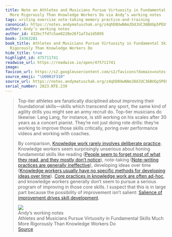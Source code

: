 ```yaml
---
title: Note on Athletes and Musicians Pursue Virtuosity in Fundamental Skills Much
  More Rigorously Than Knowledge Workers Do via Andyʼs working notes
tags: writing exercise note-taking memory practice-and-training
canonical: https://notes.andymatuschak.org/z4qhD8UwNAmJDdJUC36BUGp5PEUfgfzZXvkhB
author: Andyʼs working notes
author_id: 432bc7fd7c5ae0220e26f1af3a1d5895
book: 24363281
book_title: Athletes and Musicians Pursue Virtuosity in Fundamental Skills Much More
  Rigorously Than Knowledge Workers Do
hide_title: true
highlight_id: 475711741
readwise_url: https://readwise.io/open/475711741
image:
favicon_url: https://s2.googleusercontent.com/s2/favicons?domain=notes.andymatuschak.org
source_emoji: "\U0001F310"
source_url: https://notes.andymatuschak.org/z4qhD8UwNAmJDdJUC36BUGp5PEUfgfzZXvkhB#:~:text=Top-tier%20athletes%20are,%28https%3A%2F%2Fnotes.andymatuschak.org%2Fz3TLgRqbKq1iQvYNvxenccLPZUuJNB329uwGw%29.
serial_number: 2023.NTE.239
---
```

> Top-tier athletes are fanatically disciplined about improving their foundational skills—skills which transcend any sport, the same kind of agility drills you might see an army recruit do. Top-tier musicians do likewise: Lang Lang, for instance, is still working on his scales after 30 years as a concert pianist. They’re not just doing rote drills: they’re working to improve those skills critically, poring over performance videos and working with coaches.
> 
> By comparison, [Knowledge work rarely involves deliberate practice](https://notes.andymatuschak.org/z5BMvN7tZr8wxZdfFHgjvV9Em5HzXPCboardR). Knowledge workers seem surprisingly unserious about honing fundamental skills like reading ([People seem to forget most of what they read, and they mostly don’t notice](https://notes.andymatuschak.org/z3d6dFhTA5zTmykZ3zh4Y2vCw3aVbUxRiQQcc)), note-taking ([Note-writing practices are generally ineffective](https://notes.andymatuschak.org/z8V2q398qu89vdJ73N2BEYCgevMqux3yxQUAC)), developing ideas over time ([Knowledge workers usually have no specific methods for developing ideas over time](https://notes.andymatuschak.org/z2A9r2zcddVXfxjevj5Nzayhwxr9VuycjxYdz)). [Core practices in knowledge work are often ad-hoc](https://notes.andymatuschak.org/z7z6uFero1JXyANDsq7P4RzeUemPWrHD7Ejmn), and knowledge workers generally don’t seem to pursue a serious program of improving in those core skills. I suspect that this is in large part because the possibility of improvement isn’t salient: [Salience of improvement drives skill development](https://notes.andymatuschak.org/z3TLgRqbKq1iQvYNvxenccLPZUuJNB329uwGw).
> <div class="quoteback-footer"><div class="quoteback-avatar"><img class="mini-favicon" src="https://s2.googleusercontent.com/s2/favicons?domain=notes.andymatuschak.org"></div><div class="quoteback-metadata"><div class="metadata-inner"><span style="display:none">FROM:</span><div aria-label="Andyʼs working notes" class="quoteback-author"> Andyʼs working notes</div><div aria-label="Athletes and Musicians Pursue Virtuosity in Fundamental Skills Much More Rigorously Than Knowledge Workers Do" class="quoteback-title"> Athletes and Musicians Pursue Virtuosity in Fundamental Skills Much More Rigorously Than Knowledge Workers Do</div></div></div><div class="quoteback-backlink"><a target="_blank" aria-label="go to the full text of this quotation" rel="noopener" href="https://notes.andymatuschak.org/z4qhD8UwNAmJDdJUC36BUGp5PEUfgfzZXvkhB#:~:text=Top-tier%20athletes%20are,%28https%3A%2F%2Fnotes.andymatuschak.org%2Fz3TLgRqbKq1iQvYNvxenccLPZUuJNB329uwGw%29." class="quoteback-arrow"> Source</a></div></div>